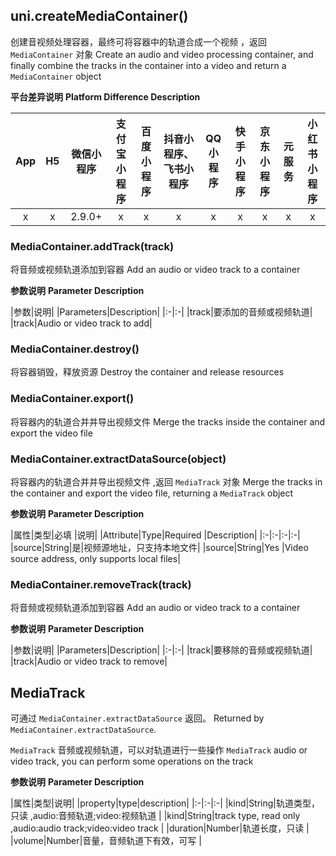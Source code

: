 ## uni.createMediaContainer()
创建音视频处理容器，最终可将容器中的轨道合成一个视频 ，返回 `MediaContainer` 对象
Create an audio and video processing container, and finally combine the tracks in the container into a video and return a `MediaContainer` object

**平台差异说明**
**Platform Difference Description**

|App|H5|微信小程序|支付宝小程序|百度小程序|抖音小程序、飞书小程序|QQ小程序|快手小程序|京东小程序|元服务|小红书小程序|
|:-:|:-:|:-:|:-:|:-:|:-:|:-:|:-:|:-:|:-:|:-:|
|x|x|2.9.0+|x|x|x|x|x|x|x|x|

### MediaContainer.addTrack(track)
将音频或视频轨道添加到容器
Add an audio or video track to a container

**参数说明**
**Parameter Description**

|参数|说明|
|Parameters|Description|
|:-|:-|
|track|要添加的音频或视频轨道|
|track|Audio or video track to add|

### MediaContainer.destroy()
将容器销毁，释放资源
Destroy the container and release resources

### MediaContainer.export()
将容器内的轨道合并并导出视频文件
Merge the tracks inside the container and export the video file

### MediaContainer.extractDataSource(object)
将容器内的轨道合并并导出视频文件 ,返回 `MediaTrack` 对象
Merge the tracks in the container and export the video file, returning a `MediaTrack` object

**参数说明**
**Parameter Description**

|属性|类型|必填	|说明|
|Attribute|Type|Required |Description|
|:-|:-|:-|:-|
|source|String|是|视频源地址，只支持本地文件|
|source|String|Yes |Video source address, only supports local files|

### MediaContainer.removeTrack(track)
将音频或视频轨道添加到容器
Add an audio or video track to a container

**参数说明**
**Parameter Description**

|参数|说明|
|Parameters|Description|
|:-|:-|
|track|要移除的音频或视频轨道|
|track|Audio or video track to remove|


## MediaTrack
可通过 `MediaContainer.extractDataSource` 返回。
Returned by `MediaContainer.extractDataSource`.

 `MediaTrack` 音频或视频轨道，可以对轨道进行一些操作
 `MediaTrack` audio or video track, you can perform some operations on the track

**参数说明**
**Parameter Description**

|属性|类型|说明|
|property|type|description|
|:-|:-|:-|
|kind|String|轨道类型，只读 ,audio:音频轨道;video:视频轨道	|
|kind|String|track type, read only ,audio:audio track;video:video track |
|duration|Number|轨道长度，只读	|
|volume|Number|音量，音频轨道下有效，可写	|
